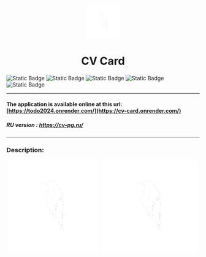 <div align="center">
  <img src="./img/work/crowcode.png" alt="logo" width="18%">
  <h1>CV Card</h1>
</div>


![Static Badge](https://img.shields.io/badge/https%3A%2F%2Fimg.shields.io%2Fbadge%2Fany_text--blue?logo=javascript&logoColor=%23F7DF1E&label=JavaScript&color=%23F7DF1E&link=https%3A%2F%2Fru.wikipedia.org%2Fwiki%2FJavaScript)
![Static Badge](https://img.shields.io/badge/https%3A%2F%2Fimg.shields.io%2Fbadge%2Fany_text--blue?logo=css3&logoColor=%231572B6&label=CSS&color=%231572B6)
![Static Badge](https://img.shields.io/badge/1.79.4-pink?logo=sass&label=sass&labelColor=dark-gray)
![Static Badge](https://img.shields.io/badge/GSAP-gray?logo=greensock)
![Static Badge](https://img.shields.io/badge/Swiper-6332F6?logo=swiper&logoColor=white)

___

#### The application is available online at this url: [https://todo2024.onrender.com/](https://cv-card.onrender.com/)

##### RU version : https://cv-pg.ru/
___

### Description:

<div style="display: flex; justify-content: space-around;">
  <img src="./img/work/crowcode.png" width="46%">
  <img src="./img/work/crowcode.png"  width="49.9%">
</div>

